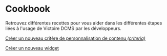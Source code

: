 # Cookbook

Retrouvez différentes recettes pour vous aider dans les différentes étapes liées à l'usage de Victoire DCMS par les développeurs.


[Créer un nouveau critère de personnalisation de contenu _(criteria)_](https://github.com/Victoire/documentation-fr/blob/master/COOKBOOK/Criteria.md)

[Créer un nouveau widget](https://github.com/Victoire/documentation-fr/blob/master/COOKBOOK/CreationWidget.md)
